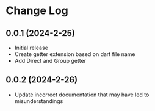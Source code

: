 # Change Log

## 0.0.1 (2024-2-25)

- Initial release
- Create getter extension based on dart file name
- Add Direct and Group getter

## 0.0.2 (2024-2-26)

- Update incorrect documentation that may have led to misunderstandings